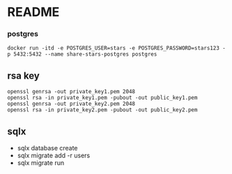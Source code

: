 # README

### postgres

```shell
docker run -itd -e POSTGRES_USER=stars -e POSTGRES_PASSWORD=stars123 -p 5432:5432 --name share-stars-postgres postgres
```

## rsa key

```shell
openssl genrsa -out private_key1.pem 2048
openssl rsa -in private_key1.pem -pubout -out public_key1.pem
openssl genrsa -out private_key2.pem 2048
openssl rsa -in private_key2.pem -pubout -out public_key2.pem
```

## sqlx

* sqlx database create
* sqlx migrate add -r users
* sqlx migrate run
